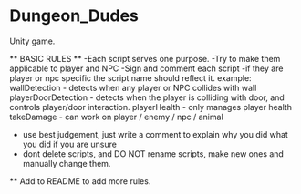 # Dungeon_Dudes
Unity game. 

** BASIC RULES **
-Each script serves one purpose.
-Try to make them applicable to player and NPC
-Sign and comment each script
-if they are player or npc specific the script name should reflect it.
example:  wallDetection - detects when any player or NPC collides with wall
	  playerDoorDetection - detects when the player is colliding with door, and controls player/door interaction.
	  playerHealth -  only manages player health
	  takeDamage - can work on player / enemy / npc / animal

- use best judgement, just write a comment to explain why you did what you did if you are unsure
- dont delete scripts, and DO NOT rename scripts, make new ones and manually change them.

** Add to README to add more rules. 